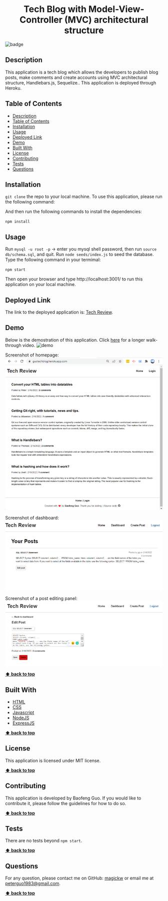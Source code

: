 <h1 align="center">Tech Blog with Model-View-Controller (MVC) architectural structure </h1>
  
![badge](https://img.shields.io/badge/license-MIT-blue.svg)

## Description
This application is a tech blog which allows the developers to publish blog posts, make comments and create accounts using MVC architectural structure, Handlebars.js, Sequelize.. This application is deployed through Heroku.

## Table of Contents
- [Description](#description)
- [Table of Contents](#table-of-contents)
- [Installation](#installation)
- [Usage](#usage)
- [Deployed Link](#deployed-link)
- [Demo](#demo)
- [Built With](#built-with)
- [License](#license)
- [Contributing](#contributing)
- [Tests](#tests)
- [Questions](#questions)

## Installation
`git clone` the repo to your local machine. To use this application, please run the following command:

And then run the following commands to install the dependencies: 

`npm install`


## Usage
Run `mysql -u root -p` -> enter you mysql shell password, then run `source db/schema.sql`, and quit. Run `node seeds/index.js` to seed the database.  Type the following command in your termimal:

`npm start`

Then open your browser and type http://localhost:3001/ to run this application on your local machine.


## Deployed Link
The link to the deployed application is: [Tech Review](https://guotechblog.herokuapp.com/).

## Demo
Below is the demostration of this application. Click <a href="images/tech-blog screen-capture.webm">here</a> for a longer walk-through video.
<img src="images/demo.gif" alt="demo" />

Screenshot of homepage:
<img src="images/homepage.png" alt="homepage" />

Screenshot of dashboard:
<img src="images/dashboard.png" alt="dashboard" />

Screenshot of a post editing panel:
<img src="images/edit.png" alt="edit" />


**[⬆ back to top](#table-of-contents)**

## Built With

* [HTML](https://developer.mozilla.org/en-US/docs/Web/HTML)
* [CSS](https://developer.mozilla.org/en-US/docs/Web/CSS)
* [Javascript](https://developer.mozilla.org/en-US/docs/Web/Javascript)
* [NodeJS](https://nodejs.org/en/)
* [ExpressJS](https://expressjs.com/)
  
**[⬆ back to top](#table-of-contents)**

## License
This application is licensed under MIT license. 

**[⬆ back to top](#table-of-contents)**

## Contributing
This application is developed by Baofeng Guo. If you would like to contribute it, please follow the guidelines for how to do so.

**[⬆ back to top](#table-of-contents)**

## Tests
There are no tests beyond `npm start`.

**[⬆ back to top](#table-of-contents)**

## Questions
For any question, please contact me on GitHub: [magickw](https://github.com/magickw) or email me at peterguo1983@gmail.com.

**[⬆ back to top](#table-of-contents)**


